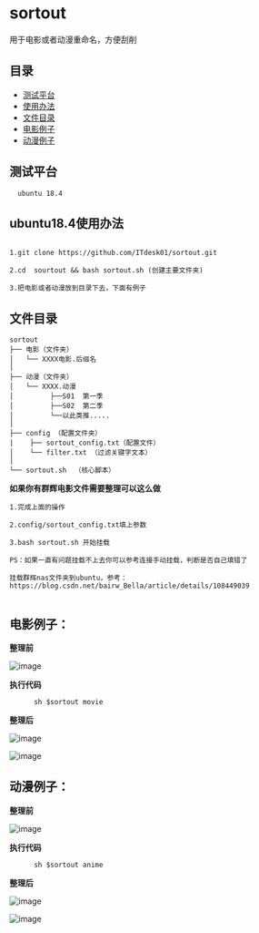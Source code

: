 # sortout
用于电影或者动漫重命名，方便刮削

## 目录
* [测试平台](#测试平台)
* [使用办法](#使用办法)
* [文件目录](#文件目录)
* [电影例子](#电影例子)
* [动漫例子](#动漫例子)

## 测试平台
      
      ubuntu 18.4

## ubuntu18.4使用办法
```

1.git clone https://github.com/ITdesk01/sortout.git

2.cd  sourtout && bash sortout.sh (创建主要文件夹)

3.把电影或者动漫放到目录下去，下面有例子

```

## 文件目录
```
sortout
├── 电影（文件夹）
│   └── XXXX电影.后缀名
│
├── 动漫（文件夹）
│   └── XXXX.动漫
│         ├──S01  第一季
│         ├──S02  第二季
│         └──以此类推.....
│
├── config （配置文件夹）
|    ├── sortout_config.txt（配置文件）
│    └── filter.txt （过滤关键字文本）
│         
└── sortout.sh  （核心脚本）
```

**如果你有群辉电影文件需要整理可以这么做**
```
1.完成上面的操作

2.config/sortout_config.txt填上参数

3.bash sortout.sh 开始挂载

PS：如果一直有问题挂载不上去你可以参考连接手动挂载，判断是否自己填错了

挂载群辉nas文件夹到ubuntu，参考：https://blog.csdn.net/bairw_Bella/article/details/108449039


```



## 电影例子：
**整理前**

![image](https://user-images.githubusercontent.com/38835844/113305148-51cef700-9335-11eb-9a16-cceb7b36ceca.png)


**执行代码**
```
      sh $sortout movie
```
**整理后**

![image](https://user-images.githubusercontent.com/38835844/113305719-e5a0c300-9335-11eb-96c0-a60b3b2e9bf6.png)


![image](https://user-images.githubusercontent.com/38835844/113305888-1254da80-9336-11eb-99b5-6646321f8a8e.png)



## 动漫例子：
**整理前**

![image](https://user-images.githubusercontent.com/38835844/113399985-afb21c00-93d3-11eb-99d1-45e3e52d92d8.png)



**执行代码**
```
      sh $sortout anime
```
**整理后**

![image](https://user-images.githubusercontent.com/38835844/113400066-d1ab9e80-93d3-11eb-822d-f6d923fd2a0c.png)


![image](https://user-images.githubusercontent.com/38835844/113400218-091a4b00-93d4-11eb-995e-a6366d9e826c.png)






